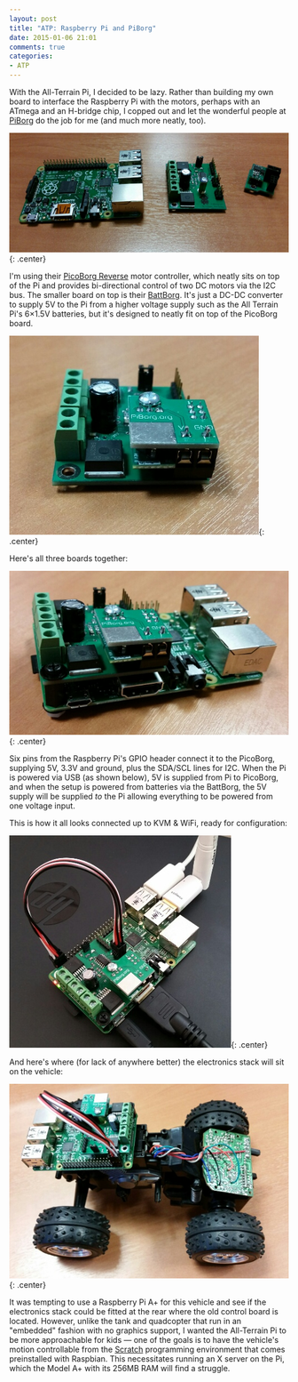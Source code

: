 ```yaml
---
layout: post
title: "ATP: Raspberry Pi and PiBorg"
date: 2015-01-06 21:01
comments: true
categories: 
- ATP
---
```


With the All-Terrain Pi, I decided to be lazy. Rather than building my own board to interface the Raspberry Pi with the motors, perhaps with an ATmega and an H-bridge chip, I copped out and let the wonderful people at [PiBorg](https://www.piborg.org/) do the job for me (and much more neatly, too).

![Raspberry Pi, PicoBorg Reverse and BattBorg boards](/atp/20.jpg){: .center}

I'm using their [PicoBorg Reverse](https://www.piborg.org/picoborgrev) motor controller, which neatly sits on top of the Pi and provides bi-directional control of two DC motors via the I2C bus. The smaller board on top is their [BattBorg](https://www.piborg.org/battborg). It's just a DC-DC converter to supply 5V to the Pi from a higher voltage supply such as the All Terrain Pi's 6&times;1.5V batteries, but it's designed to neatly fit on top of the PicoBorg board.

![BattBorg fitted to PicoBorg](/atp/21.jpg){: .center}

Here's all three boards together:

![Three boards together](/atp/22.jpg){: .center}

Six pins from the Raspberry Pi's GPIO header connect it to the PicoBorg, supplying 5V, 3.3V and ground, plus the SDA/SCL lines for I2C. When the Pi is powered via USB (as shown below), 5V is supplied from Pi to PicoBorg, and when the setup is powered from batteries via the BattBorg, the 5V supply will be supplied *to* the Pi allowing everything to be powered from one voltage input.

This is how it all looks connected up to KVM & WiFi, ready for configuration:

![All-Terrain Pi electronics stack connected to KVM and WiFi](/atp/23.jpg){: .center}

And here's where (for lack of anywhere better) the electronics stack will sit on the vehicle:

![All-Terrain Pi electronics stack located on vehicle](/atp/24.jpg){: .center}

It was tempting to use a Raspberry Pi A+ for this vehicle and see if the electronics stack could be fitted at the rear where the old control board is located. However, unlike the tank and quadcopter that run in an "embedded" fashion with no graphics support, I wanted the All-Terrain Pi to be more approachable for kids &mdash; one of the goals is to have the vehicle's motion controllable from the [Scratch](http://scratch.mit.edu/) programming environment that comes preinstalled with Raspbian. This necessitates running an X server on the Pi, which the Model A+ with its 256MB RAM will find a struggle.
